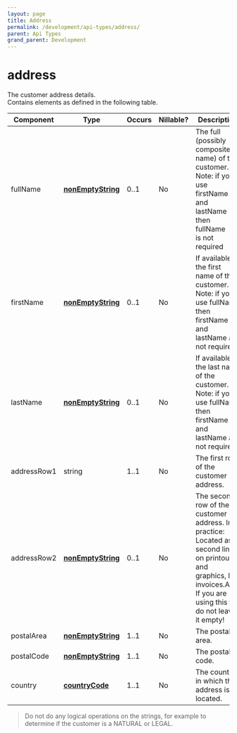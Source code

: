 ```yaml
---
layout: page
title: Address
permalink: /development/api-types/address/
parent: Api Types
grand_parent: Development
---
```




# address 

The customer address details.  
Contains elements as defined in the following table.

| Component   | Type                                  | Occurs | Nillable? | Description                                                                                                                                                                   |
|-------------|---------------------------------------|--------|-----------|-------------------------------------------------------------------------------------------------------------------------------------------------------------------------------|
| fullName    | **[nonEmptyString](/development/api-types/simple-types/)** | 0..1   | No        | The full (possibly composite name) of the customer. Note: if you use firstName and lastName then fullName is not required                                                     |
| firstName   | **[nonEmptyString](/development/api-types/simple-types/)** | 0..1   | No        | If available, the first name of the customer. Note: if you use fullName then firstName and lastName are not required                                                          |
| lastName    | **[nonEmptyString](/development/api-types/simple-types/)** | 0..1   | No        | If available, the last name of the customer. Note: if you use fullName then firstName and lastName are not required                                                           |
| addressRow1 | string                                | 1..1   | No        | The first row of the customer address.                                                                                                                                        |
| addressRow2 | **[nonEmptyString](/api-types/simple-types/)** | 0..1   | No        | The second row of the customer address. In practice: Located as a second line on printouts and graphics, like invoices.Attn. If you are using this tag do not leave it empty! |
| postalArea  | **[nonEmptyString](/api-types/simple-types/)** | 1..1   | No        | The postal area.                                                                                                                                                              |
| postalCode  | **[nonEmptyString](/api-types/simple-types/)** | 1..1   | No        | The postal code.                                                                                                                                                              |
| country     | **[countryCode](/api-types/countrycode/)**        | 1..1   | No        | The country in which this address is located.                                                                                                                                 |

> Do not do any logical operations on the strings, for example to
> determine if the customer is a NATURAL or LEGAL.

